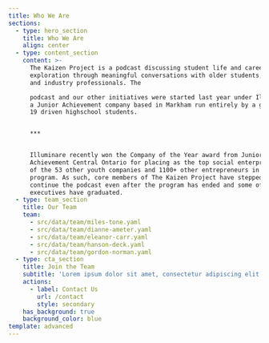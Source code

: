 ```yaml
---
title: Who We Are
sections:
  - type: hero_section
    title: Who We Are
    align: center
  - type: content_section
    content: >-
      The Kaizen Project is a podcast discussing student life and career
      exploration through meaningful conversations with older students, mentors,
      and industry professionals. The

      podcast and our other initiatives were started last year under Illuminare,
      a Junior Achievement company based in Markham run entirely by a group of
      19 driven highschool students.  


      ***


      Illuminare recently won the Company of the Year award from Junior
      Achievement Central Ontario for placing as the top social enterprise out
      of the 53 other youth companies and 1100+ other entrepreneurs in the
      program. As such, core members of The Kaizen Project have stepped up to
      continue the podcast even after the program has ended and some of our
      executives have graduated.
  - type: team_section
    title: Our Team
    team:
      - src/data/team/miles-tone.yaml
      - src/data/team/dianne-ameter.yaml
      - src/data/team/eleanor-carr.yaml
      - src/data/team/hanson-deck.yaml
      - src/data/team/gordon-norman.yaml
  - type: cta_section
    title: Join the Team
    subtitle: 'Lorem ipsum dolor sit amet, consectetur adipiscing elit.'
    actions:
      - label: Contact Us
        url: /contact
        style: secondary
    has_background: true
    background_color: blue
template: advanced
---
```

